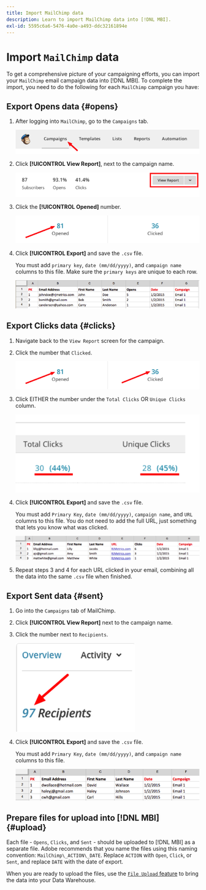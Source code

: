 ```yaml
---
title: Import MailChimp data
description: Learn to import MailChimp data into [!DNL MBI].
exl-id: 5595c6a6-5476-4a0e-a493-ddc32161894e
---
```

# Import `MailChimp` data

To get a comprehensive picture of your campaigning efforts, you can import your `MailChimp` email campaign data into [!DNL MBI]. To complete the import, you need to do the following for each `MailChimp` campaign you have:

## Export Opens data {#opens}

1. After logging into `MailChimp`, go to the `Campaigns` tab.

    ![import mailchimp 1](../../../assets/import-mailchimp-1.png)

1. Click **[!UICONTROL View Report]**, next to the campaign name.

    ![import mailchimp 2](../../../assets/import-mailchimp-2.png)

1. Click the **[!UICONTROL Opened]** number.

    ![import mailchimp 3](../../../assets/import-mailchimp-3.png)

1. Click **[!UICONTROL Export]** and save the `.csv` file.

   You must add `primary key`, `date (mm/dd/yyyy)`, and `campaign name` columns to this file. Make sure the `primary keys` are unique to each row.

    ![import mailchimp 4](../../../assets/import-mailchimp-4.png)

## Export Clicks data {#clicks}

1. Navigate back to the `View Report` screen for the campaign.

1. Click the number that `Clicked`.

    ![import mailchimp 5](../../../assets/import-mailchimp-5.png)

1. Click EITHER the number under the `Total Clicks` OR `Unique Clicks` column.

    ![import mailchimp 6](../../../assets/import-mailchimp-6.png)

1. Click **[!UICONTROL Export]** and save the `.csv` file.

   You must add `Primary Key`, `date (mm/dd/yyyy)`, `campaign name`, and `URL` columns to this file. You do not need to add the full URL, just something that lets you know what was clicked.

    ![import mailchimp 7](../../../assets/import-mailchimp-7.png)

1. Repeat steps 3 and 4 for each URL clicked in your email, combining all the data into the same `.csv` file when finished.

## Export Sent data {#sent}

1. Go into the `Campaigns` tab of MailChimp.

1. Click **[!UICONTROL View Report]** next to the campaign name.

1. Click the number next to `Recipients`.

    ![import mailchimp 8](../../../assets/import-mailchimp-8.png)

1. Click **[!UICONTROL Export]** and save the `.csv` file.

   You must add `Primary Key`, `date (mm/dd/yyyy)`, and `campaign name` columns to this file.

    ![import mailchimp 9](../../../assets/import-mailchimp-9.png)

## Prepare files for upload into [!DNL MBI] {#upload}

Each file - `Opens`, `Clicks`, and `Sent` - should be uploaded to [!DNL MBI] as a separate file. Adobe recommends that you name the files using this naming convention: `MailChimp\_ACTION\_DATE`. Replace `ACTION` with `Open`, `Click`, or `Sent`, and replace `DATE` with the date of export.

When you are ready to upload the files, use the [`File Upload` feature](../connecting-data/using-file-uploader.md) to bring the data into your Data Warehouse.
